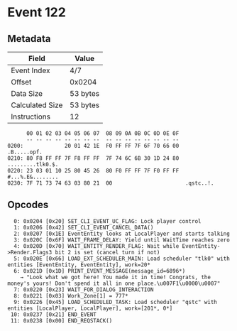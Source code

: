 # Event 122

## Metadata

| Field           | Value    |
|-----------------|----------|
| Event Index     | 4/7      |
| Offset          | 0x0204   |
| Data Size       | 53 bytes |
| Calculated Size | 53 bytes |
| Instructions    | 12       |

```
      00 01 02 03 04 05 06 07  08 09 0A 0B 0C 0D 0E 0F
      -- -- -- -- -- -- -- --  -- -- -- -- -- -- -- --
0200:             20 01 42 1E  F0 FF FF 7F 6F 70 66 00       .B.....opf.
0210: 80 F8 FF FF 7F F8 FF FF  7F 74 6C 6B 30 1D 24 80  .........tlk0.$.
0220: 23 03 01 10 25 80 45 26  80 F0 FF FF 7F F0 FF FF  #...%.E&........
0230: 7F 71 73 74 63 03 80 21  00                       .qstc..!.       
```

## Opcodes

```
  0: 0x0204 [0x20] SET_CLI_EVENT_UC_FLAG: Lock player control
  1: 0x0206 [0x42] SET_CLI_EVENT_CANCEL_DATA()
  2: 0x0207 [0x1E] EventEntity looks at LocalPlayer and starts talking
  3: 0x020C [0x6F] WAIT_FRAME_DELAY: Yield until WaitTime reaches zero
  4: 0x020D [0x70] WAIT_ENTITY_RENDER_FLAG: Wait while EventEntity->Render.Flags3 bit 2 is set (cancel turn if not)
  5: 0x020E [0x66] LOAD_EXT_SCHEDULER_MAIN: Load scheduler "tlk0" with entities [EventEntity, EventEntity], work=20*
  6: 0x021D [0x1D] PRINT_EVENT_MESSAGE(message_id=6896*)
    → "Look what we got here! You made it in time! Congrats, the money's yours! Don't spend it all in one place.\u007F1\u0000\u0007"
  7: 0x0220 [0x23] WAIT_FOR_DIALOG_INTERACTION
  8: 0x0221 [0x03] Work_Zone[1] = 777*
  9: 0x0226 [0x45] LOAD_SCHEDULED_TASK: Load scheduler "qstc" with entities [LocalPlayer, LocalPlayer], work=[201*, 0*]
 10: 0x0237 [0x21] END_EVENT
 11: 0x0238 [0x00] END_REQSTACK()
```
